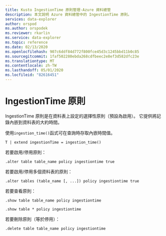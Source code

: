 ```yaml
---
title: Kusto IngestionTime 原則管理-Azure 資料總管
description: 本文說明 Azure 資料總管中的 IngestionTime 原則。
services: data-explorer
author: orspod
ms.author: orspodek
ms.reviewer: rkarlin
ms.service: data-explorer
ms.topic: reference
ms.date: 02/13/2020
ms.openlocfilehash: 907c6ddf84d772f800fce45d3c1245bbd11b0c85
ms.sourcegitcommit: 1faf502280ebda268cdfbeec2e8ef3d582dfc23e
ms.translationtype: MT
ms.contentlocale: zh-TW
ms.lasthandoff: 05/01/2020
ms.locfileid: "82616451"
---
```

# <a name="ingestiontime-policy"></a>IngestionTime 原則

IngestionTime 原則是在資料表上設定的選擇性原則（預設為啟用）。
它提供將記錄內嵌到資料表的大約時間。

使用`ingestion_time()`函式可在查詢時存取內嵌時間值。

```kusto
T | extend ingestionTime = ingestion_time()
```

若要啟用/停用原則：
```kusto
.alter table table_name policy ingestiontime true
```

若要啟用/停用多個資料表的原則：
```kusto
.alter tables (table_name [, ...]) policy ingestiontime true
```

若要查看原則：
```kusto
.show table table_name policy ingestiontime  

.show table * policy ingestiontime  
```

若要刪除原則（等於停用）：
```kusto
.delete table table_name policy ingestiontime  
```